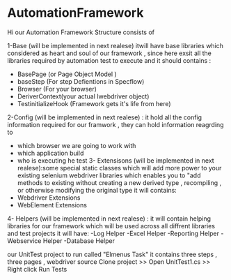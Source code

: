 # AutomationFramework
Hi our Automation Framework Structure consists of 

1-Base (will be implemented in next realese) itwill have base libraries which considered as heart and soul of our framework , since here exsit all the libraries required by automation test to execute 
and it should contains :
- BasePage (or Page Object Model )
- baseStep (For step Defientions in Specflow)
- Browser (For your browser)
- DeriverContext(your actual Iwebdriver object)
- TestinitializeHook (Framework gets it's life from here)

2-Config (will be implemented in next realese) : it hold all the config information required for our framwork , they can hold information reagrding to 
- which browser we are going to work with 
- which application build 
- who is executing he test
3- Extensisons (will be implemented in next realese):some special static classes which will add more power to your existing selenium webdriver libraries which enables you to "add methods to existing without creating a new derived type , recompiling , or otherwise modifying the original type it will contains:
- Webdriver Extensions 
- WebElement Extensions 

4- Helpers (will be implemented in next realese) : it will contain
helping libraries for our framework which will be used across all diffrent libraries and test projects
it will have:
-Log Helper 
-Excel Helper 
-Reporting Helper 
-Webservice Helper 
-Database Helper 


our UnitTest project to run called "Elmenus Task" it contains three steps , three pages , webdriver source
Clone project >> Open UnitTest1.cs >> Right click Run Tests


